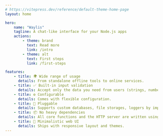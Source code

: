 ```yaml
---
# https://vitepress.dev/reference/default-theme-home-page
layout: home

hero:
    name: "Waylis"
    tagline: A chat-like interface for your Node.js apps
    actions:
        - theme: brand
          text: Read more
          link: /intro
        - theme: alt
          text: First steps
          link: /first-steps

features:
    - title: 🌍 Wide range of usage
      details: From standalone offline tools to online services.
    - title: ✅ Built-in input validation
      details: Accept only the data you need from users (strings, numbers, booleans, dates, files).
    - title: ⚙️ Configurable
      details: Comes with flexible configuration.
    - title: 🔌 Pluggable
      details: Supports custom databases, file storages, loggers by implementing simple interfaces.
    - title: 📦 No heavy dependencies
      details: All core functions and the HTTP server are written using only the standard Node.js library.
    - title: 🎨 Minimalistic web UI
      details: Ships with responsive layout and themes.
---
```

